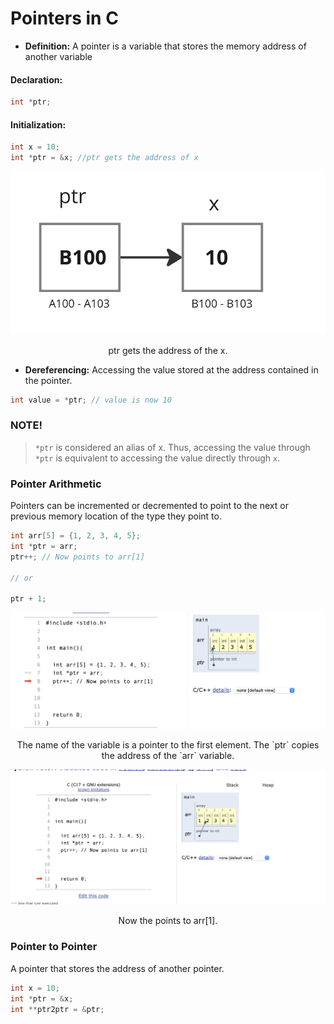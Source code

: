 
# Pointers in C

- **Definition:** A pointer is a variable that stores the memory address of another variable

#### Declaration:

```c
int *ptr;
```


#### Initialization:

```c
int x = 10;
int *ptr = &x; //ptr gets the address of x 
```


<img src="../images/pointer.png">

<p align="center">
    ptr gets the address of the x.
</p>

- **Dereferencing:** Accessing the value stored at the address contained in the pointer.

```c
int value = *ptr; // value is now 10
```

 ### NOTE!
 > `*ptr` is considered an alias of x. Thus, accessing the value through `*ptr` is equivalent to accessing the value directly through  `x`.

### Pointer Arithmetic
Pointers can be incremented or decremented to point to the next or previous memory location of the type they point to.

```c
int arr[5] = {1, 2, 3, 4, 5};
int *ptr = arr;
ptr++; // Now points to arr[1] 

// or 

ptr + 1;
```

<img src="../images/pointerarithmethic.png">

<p align = "center">
    The name of the variable is a pointer to the first element. The `ptr` copies the address of the `arr` variable.
<p>

<img src="../images/pointerarith2.png">

<p align = "center">
    Now the points to arr[1].
</p>

### Pointer to Pointer
A pointer that stores the address of another pointer.

```c
int x = 10;
int *ptr = &x;
int **ptr2ptr = &ptr;
```